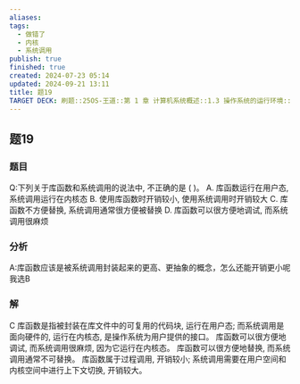 ```yaml
---
aliases: 
tags:
  - 做错了
  - 内核
  - 系统调用
publish: true
finished: true
created: 2024-07-23 05:14
updated: 2024-09-21 13:11
title: 题19
TARGET DECK: 刷题::25OS-王道::第 1 章 计算机系统概述::1.3 操作系统的运行环境::题19
---
```

## 题19
### 题目
Q:下列关于库函数和系统调用的说法中, 不正确的是 ( )。
A. 库函数运行在用户态, 系统调用运行在内核态
B. 使用库函数时开销较小, 使用系统调用时开销较大
C. 库函数不方便替换, 系统调用通常很方便被替换
D. 库函数可以很方便地调试, 而系统调用很麻烦
### 分析
A:库函数应该是被系统调用封装起来的更高、更抽象的概念，怎么还能开销更小呢
我选B
### 解
C
库函数是指被封装在库文件中的可复用的代码块, 运行在用户态; 
而系统调用是面向硬件的, 运行在内核态, 是操作系统为用户提供的接口。
库函数可以很方便地调试, 而系统调用很麻烦, 因为它运行在内核态。
库函数可以很方便地替换, 而系统调用通常不可替换。
库函数属于过程调用, 开销较小; 
系统调用需要在用户空间和内核空间中进行上下文切换, 开销较大。
